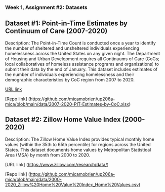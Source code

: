 ### Week 1, Assignment #2: Datasets 

## Dataset #1: Point-in-Time Estimates by Continuum of Care (2007-2020) 
Description: The Point-in-Time Count is conducted once a year to identify the number of sheltered and unsheltered individuals experiencing homelessness across the United States on any given night. The Department of Housing and Urban Development requires all Continuums of Care (CoCs; local collaboratives of homeless assistance programs and organizations) to submit their data by the end of January. This dataset includes estimates of the number of individuals experiencing homelessness and their demographic characteristics by CoC region from 2007 to 2020. 

[URL link](https://www.hudexchange.info/resource/3031/pit-and-hic-data-since-2007/)

[Repo link] (https://github.com/micamobrien/up206a-mica/blob/main/data/2007-2020-PIT-Estimates-by-CoC.xlsx)

## Dataset #2: Zillow Home Value Index (2000-2020) 
Description: The Zillow Home Value Index provides typical monthly home values (within the 35th to 65th percentile) for regions across the United States. This dataset documents home values by Metropolitan Statistical Area (MSA) by month from 2000 to 2020.  

[URL link] (https://www.zillow.com/research/data/) 

[Repo link] (https://github.com/micamobrien/up206a-mica/blob/main/data/2000-2020_Zillow%20Home%20Value%20Index_Home%20Values.csv) 
